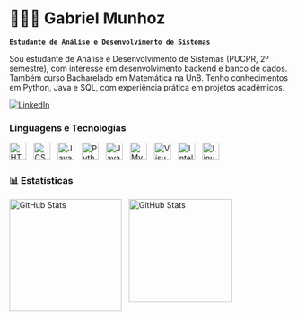 # 👨🏻‍💻 Gabriel Munhoz

**`Estudante de Análise e Desenvolvimento de Sistemas`**

Sou estudante de Análise e Desenvolvimento de Sistemas
(PUCPR, 2º semestre), com interesse em desenvolvimento
backend e banco de dados. Também curso Bacharelado em
Matemática na UnB. Tenho conhecimentos em Python, Java
e SQL, com experiência prática em projetos acadêmicos.

<p align="left">
  <a href="https://www.linkedin.com/in/gabriel-munhoz-9861gm/" target="_blank">
    <img 
      alt="LinkedIn" 
      title="Me adiciona no LinkedIn!" 
      src="https://custom-icon-badges.demolab.com/badge/LinkedIn-blue?style=for-the-badge&logo=linkedin&logoColor=white&labelColor=0A66C2"
    />
  </a>
</p>

###  Linguagens e Tecnologias

<img 
    align="left" 
    alt="HTML"
    title="HTML" 
    width="30px" 
    style="padding-right: 10px;" 
    src="https://cdn.jsdelivr.net/gh/devicons/devicon@latest/icons/html5/html5-original.svg" 
/>
<img 
    align="left" 
    alt="CSS" 
    title="CSS"
    width="30px" 
    style="padding-right: 10px;" 
    src="https://cdn.jsdelivr.net/gh/devicons/devicon@latest/icons/css3/css3-original.svg" 
/>
<img 
    align="left" 
    alt="JavaScript" 
    title="JavaScript"
    width="30px" 
    style="padding-right: 10px;" 
    src="https://cdn.jsdelivr.net/gh/devicons/devicon@latest/icons/javascript/javascript-original.svg" 
/>

<img 
    align="left" 
    alt="Python" 
    title="Python"
    width="30px" 
    style="padding-right: 10px;" 
    src="https://cdn.jsdelivr.net/gh/devicons/devicon@latest/icons/python/python-original.svg" 
/>
<img 
    align="left" 
    alt="Java" 
    title="Java"
    width="30px" 
    style="padding-right: 10px;" 
    src="https://cdn.jsdelivr.net/gh/devicons/devicon@latest/icons/java/java-original-wordmark.svg"
/>

<img 
    align="left" 
    alt="MySQL" 
    title="MySQL"
    width="30px" 
    style="padding-right: 10px;" 
    src="https://cdn.jsdelivr.net/gh/devicons/devicon@latest/icons/mysql/mysql-original-wordmark.svg"
/>


<img
    align="left" 
    alt="Visual Studio Code" 
    title="Visual Studio Code"
    width="30px" 
    style="padding-right: 10px;" 
    src="https://cdn.jsdelivr.net/gh/devicons/devicon@latest/icons/vscode/vscode-original.svg"
    />


<img 
    align="left" 
    alt="IntelliJ" 
    title="IntelliJ"
    width="30px" 
    style="padding-right: 10px;" 
    src="https://cdn.jsdelivr.net/gh/devicons/devicon@latest/icons/intellij/intellij-original.svg" 
    />


<img 
    align="left" 
    alt="Linux" 
    title="Linux"
    width="30px" 
    style="padding-right: 10px;" 
    src="https://cdn.jsdelivr.net/gh/devicons/devicon@latest/icons/linux/linux-original.svg"
/>

<br/>
<br/>

### 📊 Estatísticas

<p>
  <img 
    align="left" 
    alt="GitHub Stats" 
    height="200" 
    style="padding-right: 10px;" 
    src="https://github-readme-stats.vercel.app/api?username=gaabrielmunhoz&show_icons=true&theme=cobalt&include_all_commits=true&locale=pt-br" 
  />

<img 
      align="left" 
      alt="GitHub Stats" 
      height="184" 
      src="https://github-readme-stats.vercel.app/api/top-langs/?username=gaabrielmunhoz&theme=tokyonight&layout=compact&custom_title=Tecnologias&langs_count=9" 
  />

</p>
